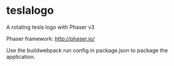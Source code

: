 # teslalogo
A rotating tesla logo with Phaser v3

Phaser framework:
http://phaser.io/

Use the buildwebpack run config in package.json to package the application.
